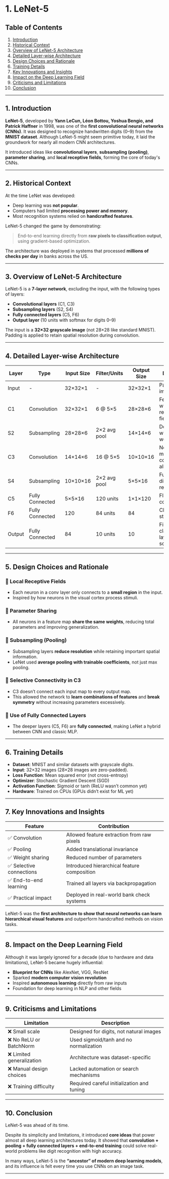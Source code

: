 # 1. LeNet-5

## Table of Contents

1. [Introduction](#1-introduction)
2. [Historical Context](#2-historical-context)
3. [Overview of LeNet-5 Architecture](#3-overview-of-lenet-5-architecture)
4. [Detailed Layer-wise Architecture](#4-detailed-layer-wise-architecture)
5. [Design Choices and Rationale](#5-design-choices-and-rationale)
6. [Training Details](#6-training-details)
7. [Key Innovations and Insights](#7-key-innovations-and-insights)
8. [Impact on the Deep Learning Field](#8-impact-on-the-deep-learning-field)
9. [Criticisms and Limitations](#9-criticisms-and-limitations)
10. [Conclusion](#10-conclusion)

---

## 1. Introduction

**LeNet-5**, developed by **Yann LeCun, Léon Bottou, Yoshua Bengio, and Patrick Haffner** in 1998, was one of the **first convolutional neural networks (CNNs)**. It was designed to recognize handwritten digits (0–9) from the **MNIST dataset**. Although LeNet-5 might seem primitive today, it laid the groundwork for nearly all modern CNN architectures.

It introduced ideas like **convolutional layers**, **subsampling (pooling)**, **parameter sharing**, and **local receptive fields**, forming the core of today's CNNs.

---

## 2. Historical Context

At the time LeNet was developed:

* Deep learning was **not popular**.
* Computers had limited **processing power and memory**.
* Most recognition systems relied on **handcrafted features**.

LeNet-5 changed the game by demonstrating:

> End-to-end learning directly from **raw pixels to classification output**, using gradient-based optimization.

The architecture was deployed in systems that processed **millions of checks per day** in banks across the US.

---

## 3. Overview of LeNet-5 Architecture

LeNet-5 is a **7-layer network**, excluding the input, with the following types of layers:

* **Convolutional layers** (C1, C3)
* **Subsampling layers** (S2, S4)
* **Fully connected layers** (C5, F6)
* **Output layer** (10 units with softmax for digits 0–9)

The input is a **32×32 grayscale image** (not 28×28 like standard MNIST). Padding is applied to retain spatial resolution during convolution.

---

## 4. Detailed Layer-wise Architecture

| Layer  | Type            | Input Size | Filter/Units | Output Size | Description                                          |
| ------ | --------------- | ---------- | ------------ | ----------- | ---------------------------------------------------- |
| Input  | -               | 32×32×1    | -            | 32×32×1     | Padded input image                                   |
| C1     | Convolution     | 32×32×1    | 6 @ 5×5      | 28×28×6     | Feature maps with local receptive fields             |
| S2     | Subsampling     | 28×28×6    | 2×2 avg pool | 14×14×6     | Downsampling with learned weights                    |
| C3     | Convolution     | 14×14×6    | 16 @ 5×5     | 10×10×16    | Not all 6 input maps are connected to all 16 outputs |
| S4     | Subsampling     | 10×10×16   | 2×2 avg pool | 5×5×16      | Further dimensionality reduction                     |
| C5     | Fully Connected | 5×5×16     | 120 units    | 1×1×120     | Flattened, fully connected                           |
| F6     | Fully Connected | 120        | 84 units     | 84          | Classic MLP style                                    |
| Output | Fully Connected | 84         | 10 units     | 10          | Final classification layer with softmax              |

---

## 5. Design Choices and Rationale

### 🧠 Local Receptive Fields

* Each neuron in a conv layer only connects to a **small region** in the input.
* Inspired by how neurons in the visual cortex process stimuli.

### 🧠 Parameter Sharing

* All neurons in a feature map **share the same weights**, reducing total parameters and improving generalization.

### 🧠 Subsampling (Pooling)

* Subsampling layers **reduce resolution** while retaining important spatial information.
* LeNet used **average pooling with trainable coefficients**, not just max pooling.

### 🧠 Selective Connectivity in C3

* C3 doesn’t connect each input map to every output map.
* This allowed the network to **learn combinations of features** and **break symmetry** without increasing parameters excessively.

### 🧠 Use of Fully Connected Layers

* The deeper layers (C5, F6) are **fully connected**, making LeNet a hybrid between CNN and classic MLP.

---

## 6. Training Details

* **Dataset**: MNIST and similar datasets with grayscale digits.
* **Input**: 32×32 images (28×28 images are zero-padded).
* **Loss Function**: Mean squared error (not cross-entropy)
* **Optimizer**: Stochastic Gradient Descent (SGD)
* **Activation Function**: Sigmoid or tanh (ReLU wasn’t common yet)
* **Hardware**: Trained on CPUs (GPUs didn’t exist for ML yet)

---

## 7. Key Innovations and Insights

| Feature                 | Contribution                                |
| ----------------------- | ------------------------------------------- |
| ✅ Convolution           | Allowed feature extraction from raw pixels  |
| ✅ Pooling               | Added translational invariance              |
| ✅ Weight sharing        | Reduced number of parameters                |
| ✅ Selective connections | Introduced hierarchical feature composition |
| ✅ End-to-end learning   | Trained all layers via backpropagation      |
| ✅ Practical impact      | Deployed in real-world bank check systems   |

LeNet-5 was the **first architecture to show that neural networks can learn hierarchical visual features** and outperform handcrafted methods on vision tasks.

---

## 8. Impact on the Deep Learning Field

Although it was largely ignored for a decade (due to hardware and data limitations), LeNet-5 became hugely influential:

* **Blueprint for CNNs** like AlexNet, VGG, ResNet
* Sparked **modern computer vision revolution**
* Inspired **autonomous learning** directly from raw inputs
* Foundation for deep learning in NLP and other fields

---

## 9. Criticisms and Limitations

| Limitation               | Description                                |
| ------------------------ | ------------------------------------------ |
| ❌ Small scale            | Designed for digits, not natural images    |
| ❌ No ReLU or BatchNorm   | Used sigmoid/tanh and no normalization     |
| ❌ Limited generalization | Architecture was dataset-specific          |
| ❌ Manual design choices  | Lacked automation or search mechanisms     |
| ❌ Training difficulty    | Required careful initialization and tuning |

---

## 10. Conclusion

LeNet-5 was ahead of its time.

Despite its simplicity and limitations, it introduced **core ideas** that power almost all deep learning architectures today. It showed that **convolution + pooling + fully connected layers + end-to-end training** could solve real-world problems like digit recognition with high accuracy.

In many ways, LeNet-5 is the **“ancestor” of modern deep learning models**, and its influence is felt every time you use CNNs on an image task.

---

